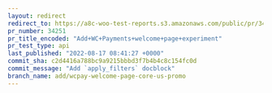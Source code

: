 ```yaml
---
layout: redirect
redirect_to: https://a8c-woo-test-reports.s3.amazonaws.com/public/pr/34251/api/index.html
pr_number: 34251
pr_title_encoded: "Add+WC+Payments+welcome+page+experiment"
pr_test_type: api
last_published: "2022-08-17 08:41:27 +0000"
commit_sha: c2d4416a788bc9a9215bbbd3f7b4b4c8c154fc0d
commit_message: "Add `apply_filters` docblock"
branch_name: add/wcpay-welcome-page-core-us-promo
---
```

